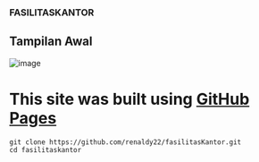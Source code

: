 ### FASILITASKANTOR

## Tampilan Awal 

![image](https://user-images.githubusercontent.com/92350701/199645462-ce3188fb-12bd-48da-ae32-9c3689cd2eba.png)




# This site was built using [GitHub Pages](https://pages.github.com/)
```
git clone https://github.com/renaldy22/fasilitasKantor.git
cd fasilitaskantor
```

# 
